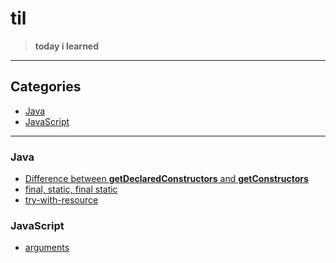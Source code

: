 # til

> <b>today i learned</b>

***

## Categories


- <a href="#Java">Java</a>
- <a href="#JavaScript">JavaScript</a>

***

### Java


- <a href="https://github.com/sjsage522/til/blob/master/Java/difference-between-getDeclaredConstructors-and-getConstructors.md">Difference between <b>getDeclaredConstructors</b> and <b>getConstructors</b></a>
- <a href="https://github.com/sjsage522/til/blob/master/Java/final%2Cstatic%2Cfinal-static.md">final, static, final static</a>
- <a href="https://github.com/sjsage522/til/blob/master/Java/try-with-resource.md">try-with-resource</a>


### JavaScript

- <a href="https://github.com/sjsage522/til/blob/master/JavaScript/arguments.md">arguments</a>

